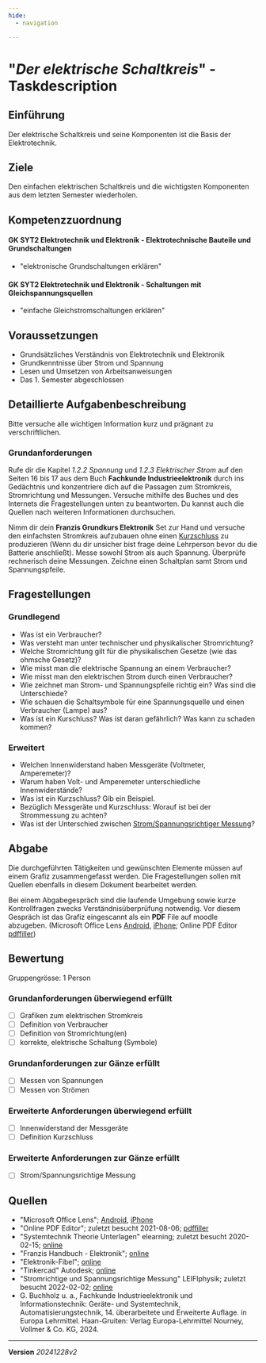 ```yaml
---
hide:
  - navigation

---
```


# "*Der elektrische Schaltkreis*" - Taskdescription

## Einführung
Der elektrische Schaltkreis und seine Komponenten ist die Basis der Elektrotechnik.

## Ziele
Den einfachen elektrischen Schaltkreis und die wichtigsten Komponenten aus dem letzten Semester wiederholen.

## Kompetenzzuordnung

#### GK SYT2  Elektrotechnik und Elektronik - Elektrotechnische Bauteile und Grundschaltungen

* "elektronische Grundschaltungen erklären"

#### GK SYT2  Elektrotechnik und Elektronik - Schaltungen mit Gleichspannungsquellen

* "einfache Gleichstromschaltungen erklären"

## Voraussetzungen

* Grundsätzliches Verständnis von Elektrotechnik und Elektronik
* Grundkenntnisse über Strom und Spannung
* Lesen und Umsetzen von Arbeitsanweisungen
* Das 1. Semester abgeschlossen

## Detaillierte Aufgabenbeschreibung
Bitte versuche alle wichtigen Information kurz und prägnant zu verschriftlichen.

### Grundanforderungen

Rufe dir die Kapitel *1.2.2 Spannung* und *1.2.3 Elektrischer Strom* auf den Seiten 16 bis 17 aus dem Buch **Fachkunde Industrieelektronik** durch ins Gedächtnis und konzentriere dich auf die Passagen zum Stromkreis, Stromrichtung und Messungen. Versuche mithilfe des Buches und des Internets die Fragestellungen unten zu beantworten. Du kannst auch die Quellen nach weiteren Informationen durchsuchen.

Nimm dir dein **Franzis Grundkurs Elektronik** Set zur Hand und versuche den einfachsten Stromkreis aufzubauen ohne einen [Kurzschluss](https://studyflix.de/elektrotechnik/kurzschluss-3962) zu produzieren (Wenn du dir unsicher bist frage deine Lehrperson bevor du die Batterie anschließt). Messe sowohl Strom als auch Spannung. Überprüfe rechnerisch deine Messungen. Zeichne einen Schaltplan samt Strom und Spannungspfeile.


## Fragestellungen

### Grundlegend

* Was ist ein Verbraucher?
* Was versteht man unter technischer und physikalischer Stromrichtung?
* Welche Stromrichtung gilt für die physikalischen Gesetze (wie das ohmsche Gesetz)?
* Wie misst man die elektrische Spannung an einem Verbraucher?
* Wie misst man den elektrischen Strom durch einen Verbraucher?
* Wie zeichnet man Strom- und Spannungspfeile richtig ein? Was sind die Unterschiede?
* Wie schauen die Schaltsymbole für eine Spannungsquelle und einen Verbraucher (Lampe) aus?
* Was ist ein Kurschluss? Was ist daran gefährlich? Was kann zu schaden kommen?

### Erweitert

* Welchen Innenwiderstand haben Messgeräte (Voltmeter, Amperemeter)?
* Warum haben Volt- und Amperemeter unterschiedliche Innenwiderstände?
* Was ist ein Kurzschluss? Gib ein Beispiel.
* Bezüglich Messgeräte und Kurzschluss: Worauf ist bei der Strommessung zu achten?
* Was ist der Unterschied zwischen [Strom/Spannungsrichtiger Messung](https://www.leifiphysik.de/elektronik/halbleiterdiode/grundwissen/stromrichtige-und-spannungsrichtige-messung)?

## Abgabe
Die durchgeführten Tätigkeiten und gewünschten Elemente müssen auf einem Grafiz zusammengefasst werden. Die Fragestellungen sollen mit Quellen ebenfalls in diesem Dokument bearbeitet werden.

Bei einem Abgabegespräch sind die laufende Umgebung sowie kurze Kontrollfragen zwecks Verständnisüberprüfung notwendig. Vor diesem Gespräch ist das Grafiz eingescannt als ein **PDF** File auf moodle abzugeben. (Microsoft Office Lens [Android](https://play.google.com/store/apps/details?id=com.microsoft.office.officelens&hl=de_AT&gl=US), [iPhone](https://apps.apple.com/at/app/microsoft-office-lens-pdf-scan/id975925059); Online PDF Editor [pdffiller](https://www.pdffiller.com/de/))

## Bewertung
Gruppengrösse: 1 Person
### Grundanforderungen **überwiegend erfüllt**
- [ ] Grafiken zum elektrischen Stromkreis
- [ ] Definition von Verbraucher
- [ ] Definition von Stromrichtung(en)
- [ ] korrekte, elektrische Schaltung (Symbole)
### Grundanforderungen **zur Gänze erfüllt**
- [ ] Messen von Spannungen
- [ ] Messen von Strömen
### Erweiterte Anforderungen **überwiegend erfüllt**

- [ ] Innenwiderstand der Messgeräte
- [ ] Definition Kurzschluss

### Erweiterte Anforderungen **zur Gänze erfüllt**

- [ ] Strom/Spannungsrichtige Messung

## Quellen
* "Microsoft Office Lens";  [Android](https://play.google.com/store/apps/details?id=com.microsoft.office.officelens&hl=de_AT&gl=US), [iPhone](https://apps.apple.com/at/app/microsoft-office-lens-pdf-scan/id975925059)
* "Online PDF Editor"; zuletzt besucht 2021-08-06; [pdffiller](https://www.pdffiller.com/de/)
* "Systemtechnik Theorie Unterlagen" elearning; zuletzt besucht 2020-02-15; [online](https://elearning.tgm.ac.at/course/view.php?id=199)
* "Franzis Handbuch - Elektronik"; [online](https://elearning.tgm.ac.at/pluginfile.php/9730/mod_resource/content/0/FranzisHandbuch-Elektronik.pdf)
* "Elektronik-Fibel"; [online](https://elearning.tgm.ac.at/pluginfile.php/9728/mod_resource/content/0/Elektronik-Fibel.pdf)
* "Tinkercad" Autodesk; [online](https://www.tinkercad.com/learn/circuits/lessons)
* "Stromrichtige und Spannungsrichtige Messung" LEIFIphysik; zuletzt besucht 2022-02-02; [online](https://www.leifiphysik.de/elektronik/halbleiterdiode/grundwissen/stromrichtige-und-spannungsrichtige-messung)
* G. Buchholz u. a., Fachkunde Industrieelektronik und Informationstechnik: Geräte- und Systemtechnik, Automatisierungstechnik, 14. überarbeitete und Erweiterte Auflage. in Europa Lehrmittel. Haan-Gruiten: Verlag Europa-Lehrmittel Nourney, Vollmer & Co. KG, 2024.

---
**Version** *20241228v2*